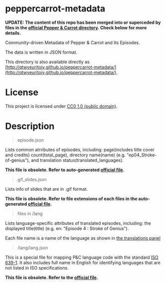# peppercarrot-metadata
**UPDATE: The content of this repo has been merged into or superceded by files in the [official Pepper & Carrot directory](https://peppercarrot.com/0_sources/). Check below for more details.**

Community-driven Metadata of Pepper &amp; Carrot and Its Episodes.

The data is written in JSON format.

This directory is also available directly as [http://qtwyeuritoiy.github.io/peppercarrot-metadata/](http://qtwyeuritoiy.github.io/peppercarrot-metadata/).

# License

This project is licensed under [CC0 1.0 (public domain)](https://creativecommons.org/publicdomain/zero/1.0/).

# Description

> episode.json

Lists common atrributes of episodes, including: page(includes title cover and credits) count(total_page), directory name(name) (e.g. "ep04_Stroke-of-genius"), and translation status(translated_languages).

**This file is obsolete. Refer to auto-generated [official file](https://peppercarrot.com/0_sources/episodes.json).**

> gif_slides.json

Lists info of slides that are in .gif format.

**This file is obsolete. Refer to file extensions of each files in the auto-generated [official file](https://peppercarrot.com/0_sources/episodes-v1.json).**

> files in /lang

Lists language-specific attributes of translated episodes, including: the displayed title(title) (e.g. en: "Episode 4 : Stroke of Genius").

Each file name is a name of the language as shown in [the translations panel](https://www.peppercarrot.com/en/static6/sources&page=translation)

> /lang/lang.json

This is a special file for mapping P&C language code with the standard [ISO 639-1](https://en.m.wikipedia.org/wiki/ISO_639-1). It also includes full name in English for identifying languages that are not listed in ISO specifications.

**This file is obsolete. Refer to the [official file](https://peppercarrot.com/0_sources/langs.json).**
